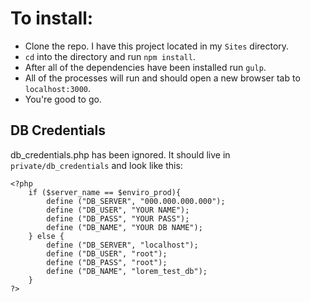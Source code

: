 # To install:  
- Clone the repo. I have this project located in my `Sites` directory.
- `cd` into the directory and run `npm install`.
- After all of the dependencies have been installed run `gulp`.
- All of the processes will run and should open a new browser tab to `localhost:3000`.
- You're good to go.

## DB Credentials
db_credentials.php has been ignored. It should live in `private/db_credentials` and look like this:

    <?php
        if ($server_name == $enviro_prod){
            define ("DB_SERVER", "000.000.000.000");
            define ("DB_USER", "YOUR NAME");
            define ("DB_PASS", "YOUR PASS");
            define ("DB_NAME", "YOUR DB NAME");
        } else {
            define ("DB_SERVER", "localhost");
            define ("DB_USER", "root");
            define ("DB_PASS", "root");
            define ("DB_NAME", "lorem_test_db");
        }
    ?>
 